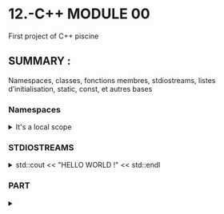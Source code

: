 # 12.-C++ MODULE 00
First project of C++ piscine

## SUMMARY :
Namespaces, classes, fonctions membres, stdiostreams,
listes d’initialisation, static, const, et autres bases


### Namespaces


<details>
<summary> It's a local scope </summary>
Namespaces provide a method for preventing name conflicts in large projects.
 
Symbols declared inside a namespace block are placed in a named scope that prevents them from being mistaken for identically-named symbols in other scopes.
</details>



### STDIOSTREAMS
<details>
<summary>std::cout << "HELLO WORLD !" << std::endl </summary>

 

*std::cout <<
*std::cin >> buff
*std::cout << "You entered" <<buff<< std::endl 
*std::endl = passage à la ligne

using std::cout;  => pour juste ecrire cout
ou std::endl
 
 

</details>



### PART

<details>
<summary> </summary>

 
</details>
